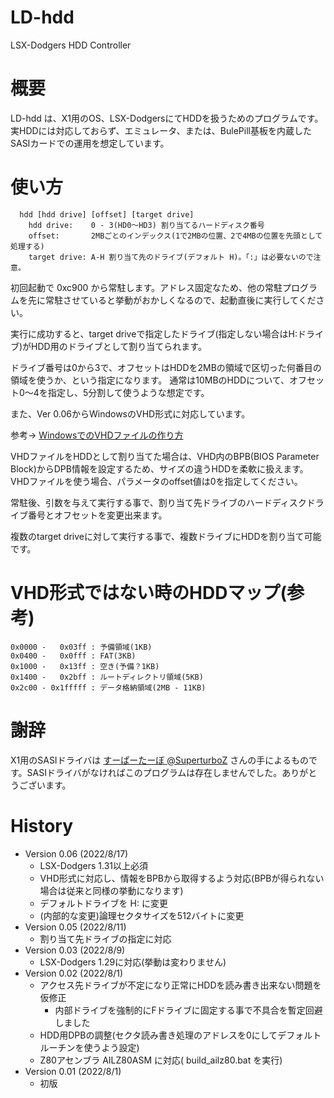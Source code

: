 # LD-hdd
LSX-Dodgers HDD Controller

# 概要
LD-hdd は、X1用のOS、LSX-DodgersにてHDDを扱うためのプログラムです。
実HDDには対応しておらず、エミュレータ、または、BulePill基板を内蔵したSASIカードでの運用を想定しています。

# 使い方
```
  hdd [hdd drive] [offset] [target drive]
    hdd drive:    0 - 3(HD0～HD3) 割り当てるハードディスク番号
    offset:       2MBごとのインデックス(1で2MBの位置、2で4MBの位置を先頭として処理する)
    target drive: A-H 割り当て先のドライブ(デフォルト H)。「:」は必要ないので注意。
```

初回起動で 0xc900 から常駐します。アドレス固定なため、他の常駐プログラムを先に常駐させていると挙動がおかしくなるので、起動直後に実行してください。

実行に成功すると、target driveで指定したドライブ(指定しない場合はH:ドライブ)がHDD用のドライブとして割り当てられます。

ドライブ番号は0から3で、オフセットはHDDを2MBの領域で区切った何番目の領域を使うか、という指定になります。
通常は10MBのHDDについて、オフセット0～4を指定し、5分割して使うような想定です。

また、Ver 0.06からWindowsのVHD形式に対応しています。

参考→ [WindowsでのVHDファイルの作り方](https://github.com/tablacus/LSX-Dodgers/issues/4)

VHDファイルをHDDとして割り当てた場合は、VHD内のBPB(BIOS Parameter Block)からDPB情報を設定するため、サイズの違うHDDを柔軟に扱えます。
VHDファイルを使う場合、パラメータのoffset値は0を指定してください。

常駐後、引数を与えて実行する事で、割り当て先ドライブのハードディスクドライブ番号とオフセットを変更出来ます。

複数のtarget driveに対して実行する事で、複数ドライブにHDDを割り当て可能です。

# VHD形式ではない時のHDDマップ(参考)
```
0x0000 -   0x03ff : 予備領域(1KB)
0x0400 -   0x0fff : FAT(3KB)
0x1000 -   0x13ff : 空き(予備？1KB)
0x1400 -   0x2bff : ルートディレクトリ領域(5KB)
0x2c00 - 0x1fffff : データ格納領域(2MB - 11KB)
```

# 謝辞
X1用のSASIドライバは [すーぱーたーぼ @SuperturboZ](https://twitter.com/SuperturboZ) さんの手によるものです。SASIドライバがなければこのプログラムは存在しませんでした。ありがとうございます。

# History


* Version 0.06 (2022/8/17)
  * LSX-Dodgers 1.31以上必須
  * VHD形式に対応し、情報をBPBから取得するよう対応(BPBが得られない場合は従来と同様の挙動になります)
  * デフォルトドライブを H: に変更
  * (内部的な変更)論理セクタサイズを512バイトに変更
* Version 0.05 (2022/8/11)
  * 割り当て先ドライブの指定に対応
* Version 0.03 (2022/8/9)
  * LSX-Dodgers 1.29に対応(挙動は変わりません)
* Version 0.02 (2022/8/1)
  * アクセス先ドライブが不定になり正常にHDDを読み書き出来ない問題を仮修正
    * 内部ドライブを強制的にFドライブに固定する事で不具合を暫定回避しました
  * HDD用DPBの調整(セクタ読み書き処理のアドレスを0にしてデフォルトルーチンを使うよう設定)
  * Z80アセンブラ AILZ80ASM に対応( build_ailz80.bat を実行)
* Version 0.01 (2022/8/1)
  * 初版
